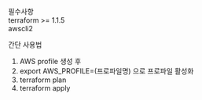 필수사항<br>terraform >= 1.1.5<br>awscli2<br>

간단 사용법<br>
1. AWS profile 생성 후
2. export AWS_PROFILE=(프로파일명) 으로 프로파일 활성화
3. terraform plan
4. terraform apply